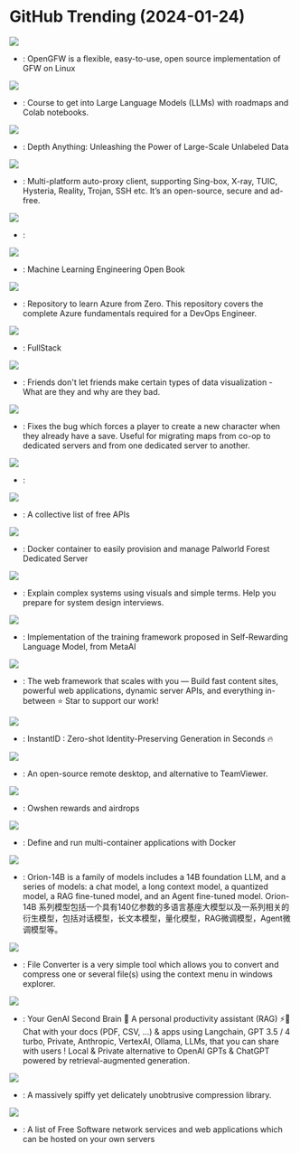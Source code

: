 # GitHub Trending (2024-01-24)

![](https://img.shields.io/badge/Go-New%201-green?style=flat-square&logo=appveyor)
- [](https://github.comundefined): OpenGFW is a flexible, easy-to-use, open source implementation of GFW on Linux

![](https://img.shields.io/badge/Jupyter%20Notebook-New%20812-green?style=flat-square&logo=appveyor)
- [](https://github.comundefined): Course to get into Large Language Models (LLMs) with roadmaps and Colab notebooks.

![](https://img.shields.io/badge/Python-New%20408-green?style=flat-square&logo=appveyor)
- [](https://github.comundefined): Depth Anything: Unleashing the Power of Large-Scale Unlabeled Data

![](https://img.shields.io/badge/Dart-New%20213-green?style=flat-square&logo=appveyor)
- [](https://github.comundefined): Multi-platform auto-proxy client, supporting Sing-box, X-ray, TUIC, Hysteria, Reality, Trojan, SSH etc. It’s an open-source, secure and ad-free.

![](https://img.shields.io/badge/CSS-New%2019-green?style=flat-square&logo=appveyor)
- [](https://github.comundefined): 

![](https://img.shields.io/badge/Python-New%20576-green?style=flat-square&logo=appveyor)
- [](https://github.comundefined): Machine Learning Engineering Open Book

![](https://img.shields.io/badge/none-New%20113-green?style=flat-square&logo=appveyor)
- [](https://github.comundefined): Repository to learn Azure from Zero. This repository covers the complete Azure fundamentals required for a DevOps Engineer.

![](https://img.shields.io/badge/HTML-New%2044-green?style=flat-square&logo=appveyor)
- [](https://github.comundefined): FullStack

![](https://img.shields.io/badge/R-New%20151-green?style=flat-square&logo=appveyor)
- [](https://github.comundefined): Friends don't let friends make certain types of data visualization - What are they and why are they bad.

![](https://img.shields.io/badge/Python-New%2065-green?style=flat-square&logo=appveyor)
- [](https://github.comundefined): Fixes the bug which forces a player to create a new character when they already have a save. Useful for migrating maps from co-op to dedicated servers and from one dedicated server to another.

![](https://img.shields.io/badge/none-New%209-green?style=flat-square&logo=appveyor)
- [](https://github.comundefined): 

![](https://img.shields.io/badge/Python-New%20411-green?style=flat-square&logo=appveyor)
- [](https://github.comundefined): A collective list of free APIs

![](https://img.shields.io/badge/Shell-New%20117-green?style=flat-square&logo=appveyor)
- [](https://github.comundefined): Docker container to easily provision and manage Palworld Forest Dedicated Server

![](https://img.shields.io/badge/none-New%2092-green?style=flat-square&logo=appveyor)
- [](https://github.comundefined): Explain complex systems using visuals and simple terms. Help you prepare for system design interviews.

![](https://img.shields.io/badge/Python-New%20209-green?style=flat-square&logo=appveyor)
- [](https://github.comundefined): Implementation of the training framework proposed in Self-Rewarding Language Model, from MetaAI

![](https://img.shields.io/badge/TypeScript-New%2042-green?style=flat-square&logo=appveyor)
- [](https://github.comundefined): The web framework that scales with you — Build fast content sites, powerful web applications, dynamic server APIs, and everything in-between ⭐️ Star to support our work!

![](https://img.shields.io/badge/Python-New%20485-green?style=flat-square&logo=appveyor)
- [](https://github.comundefined): InstantID : Zero-shot Identity-Preserving Generation in Seconds 🔥

![](https://img.shields.io/badge/Rust-New%201-green?style=flat-square&logo=appveyor)
- [](https://github.comundefined): An open-source remote desktop, and alternative to TeamViewer.

![](https://img.shields.io/badge/none-New%2018-green?style=flat-square&logo=appveyor)
- [](https://github.comundefined): Owshen rewards and airdrops

![](https://img.shields.io/badge/Go-New%2038-green?style=flat-square&logo=appveyor)
- [](https://github.comundefined): Define and run multi-container applications with Docker

![](https://img.shields.io/badge/Python-New%2065-green?style=flat-square&logo=appveyor)
- [](https://github.comundefined): Orion-14B is a family of models includes a 14B foundation LLM, and a series of models: a chat model, a long context model, a quantized model, a RAG fine-tuned model, and an Agent fine-tuned model. Orion-14B 系列模型包括一个具有140亿参数的多语言基座大模型以及一系列相关的衍生模型，包括对话模型，长文本模型，量化模型，RAG微调模型，Agent微调模型等。

![](https://img.shields.io/badge/C%23-New%20198-green?style=flat-square&logo=appveyor)
- [](https://github.comundefined): File Converter is a very simple tool which allows you to convert and compress one or several file(s) using the context menu in windows explorer.

![](https://img.shields.io/badge/TypeScript-New%2066-green?style=flat-square&logo=appveyor)
- [](https://github.comundefined): Your GenAI Second Brain 🧠 A personal productivity assistant (RAG) ⚡️🤖 Chat with your docs (PDF, CSV, ...) & apps using Langchain, GPT 3.5 / 4 turbo, Private, Anthropic, VertexAI, Ollama, LLMs, that you can share with users ! Local & Private alternative to OpenAI GPTs & ChatGPT powered by retrieval-augmented generation.

![](https://img.shields.io/badge/C-New%205-green?style=flat-square&logo=appveyor)
- [](https://github.comundefined): A massively spiffy yet delicately unobtrusive compression library.

![](https://img.shields.io/badge/none-New%20190-green?style=flat-square&logo=appveyor)
- [](https://github.comundefined): A list of Free Software network services and web applications which can be hosted on your own servers

